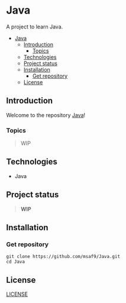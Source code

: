 # Java
A project to learn Java.

- [Java](#java)
  - [Introduction](#introduction)
    - [Topics](#topics)
  - [Technologies](#technologies)
  - [Project status](#project-status)
  - [Installation](#installation)
    - [Get repository](#get-repository)
  - [License](#license)

## Introduction
Welcome to the repository [Java](https://github.com/msaf9/Java)! 

### Topics
> WIP

## Technologies
- Java

## Project status
> **WIP**

## Installation
### Get repository
```git
git clone https://github.com/msaf9/Java.git
cd Java
```

## License
[LICENSE](LICENSE)
